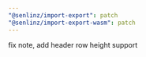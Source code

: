 ```yaml
---
"@senlinz/import-export": patch
"@senlinz/import-export-wasm": patch
---
```


fix note, add header row height support
